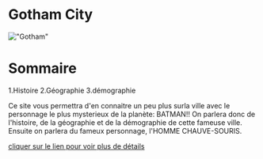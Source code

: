 # Gotham City
!["Gotham"](https://www.batman-legend.com/wp-content/uploads/2019/05/Gotham-784x490.png)

# Sommaire

1.Histoire
2.Géographie
3.démographie

Ce site vous permettra d'en connaitre un peu plus surla ville avec le personnage le plus mysterieux de la planète: BATMAN!!
On parlera donc de l'histoire, de la géographie et de la démographie de cette fameuse ville.
Ensuite on parlera du fameux personnage, l'HOMME  CHAUVE-SOURIS.



[cliquer sur le lien pour voir plus de détails](https://abdulrahman92c.github.io/projet_gotham/)